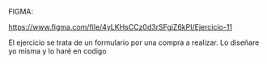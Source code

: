 FIGMA:

https://www.figma.com/file/4yLKHsCCz0d3rSFgjZ6kPI/Ejercicio-11


El ejercicio se trata de un formulario por una compra a realizar. Lo diseñare yo misma y lo haré en codigo